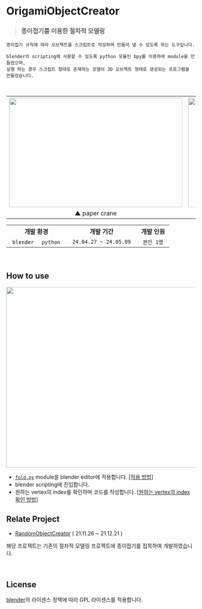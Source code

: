 # OrigamiObjectCreator
> ### 종이접기를 이용한 절차적 모델링
```
종이접기 규칙에 따라 오브젝트를 스크립트로 작성하여 만들어 낼 수 있도록 하는 도구입니다.

blender의 scripting에 사용할 수 있도록 python 모듈인 bpy를 이용하여 module을 만들었으며,
실행 하는 경우 스크립트 형태로 존재하는 모델이 3D 오브젝트 형태로 생성되는 프로그램을 만들었습니다.  
```
<br>

<div align="center">
  <table>
    <tr>
      <th><img src="https://github.com/oeccsy/OrigamiObjectCreator/assets/77562357/e9002f99-19d2-4759-90c0-38a7116f76f7" width="460px" height="290px"/></th>
      <th><img src="https://github.com/oeccsy/OrigamiObjectCreator/assets/77562357/2b08b47a-1354-4d1e-b6f2-aade4c3688d4" width="460px" height="290px"/></th>
    </tr>
    <tr>
      <td align="center">▲ paper crane</td>
      <td align="center">▲ paper airplane</td>
    </tr>
  </table>
</div>

<div align="center">
  <table>
    <tr>
      <th> 개발 환경 </th>
      <th> 개발 기간 </th>
      <th> 개발 인원 </th>
    </tr>  
    <tr>
      <td align="center"> <code> blender </code> <code> python </code> </td>
      <td align="center"> <code> 24.04.27 ~ 24.05.09 </code> </td>
      <td align="center"> <code> 본인 1명 </code> </td>
    </tr>
  </table>
</div>

<br>

## How to use
<img src="https://github.com/oeccsy/OrigamiObjectCreator/assets/77562357/8bd9562f-5dc3-42e7-835c-160f7930c19b" width="852px" height="480px"/>  

- [`fold.py`](https://github.com/oeccsy/OrigamiObjectCreator/blob/main/Program/Modules/fold.py) module을 blender editor에 적용합니다. [[적용 방법]](https://github.com/oeccsy/OrigamiObjectCreator/issues/3)
- blender scripting에 진입합니다.
- 원하는 vertex의 index를 확인하며 코드를 작성합니다. [[원하는 vertex의 index 확인 방법]](https://github.com/oeccsy/OrigamiObjectCreator/issues/4)

## Relate Project
- [RandomObjectCreator](https://github.com/oeccsy/RandomObjectCreator) ( 21.11.26 ~ 21.12.21 )
  
해당 프로젝트는 기존의 절차적 모델링 프로젝트에 종이접기를 접목하여 개발하였습니다.

<br>

## License
[blender](https://www.blender.org/)의 라이센스 정책에 따라 GPL 라이센스를 적용합니다.
